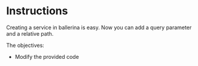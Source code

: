 # Instructions

Creating a service in ballerina is easy. Now you can add a query parameter and a relative path.

The objectives:

- Modify the provided code
